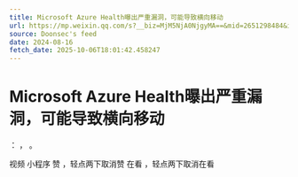 ```yaml
---
title: Microsoft Azure Health曝出严重漏洞，可能导致横向移动
url: https://mp.weixin.qq.com/s?__biz=MjM5NjA0NjgyMA==&mid=2651298484&idx=3&sn=aa962ba4688993711bf27e6c9224b1bf
source: Doonsec's feed
date: 2024-08-16
fetch_date: 2025-10-06T18:01:42.458247
---
```


# Microsoft Azure Health曝出严重漏洞，可能导致横向移动

：
，
。

视频
小程序
赞
，轻点两下取消赞
在看
，轻点两下取消在看